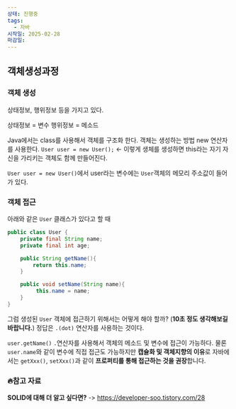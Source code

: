 ```yaml
---
상태: 진행중
tags:
  - 자바
시작일: 2025-02-28
마감일:
---
```

## 객체생성과정
### 객체 생성
상태정보, 행위정보 등을 가지고 있다.

상태정보 = 변수
행위정보 = 메소드

Java에서는 class를 사용해서 객체를 구조화 한다. 객체는 생성하는 방법 new 연산자를 사용한다.
`User user = new User();` <- 이렇게 생체를 생성하면 this라는 자기 자신을 가리키는 객체도 함께 만들어진다.

`User user = new User()`에서 user라는 변수에는 `User`객체의 메모리 주소값이 들어가 있다.

### 객체 접근
아래와 같은 `User` 클래스가 있다고 할 때
```java
public class User {
	private final String name;
	private final int age;

	public String getName(){
		return this.name;
	}

	public void setName(String name){
		 this.name = name;
	}
}
```

그럼 생성된 `User` 객체에 접근하기 위해서는 어떻게 해야 할까? (**10초 정도 생각해보길 바랍니다.**)
정답은 `.(dot)` 연산자를 사용하는 것이다. 
 
`user.getName()` `.`연산자를 사용해서 객체의 메소드 및 변수에 접근이 가능하다. 물론 `user.name`와 같이 변수에 직접 접근도 가능하지만 **캡슐화 및 객체지향의 이유**로 자바에서는 `getXxx()`, `setXxx()`과 같이  **프로퍼티를 통해 접근하는 것을 권장**합니다. 

### 🔥**참고 자료**
**SOLID에 대해 더 알고 싶다면?**  -> https://developer-soo.tistory.com/28